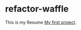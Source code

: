 # refactor-waffle
This is my Resume [My first project](https://cafjic202.github.io/refactor-waffle/).
